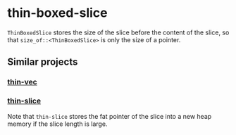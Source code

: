 # thin-boxed-slice

`ThinBoxedSlice` stores the size of the slice before the content of the slice, so that `size_of::<ThinBoxedSlice>` is only the size of a pointer.

## Similar projects

### [thin-vec](https://docs.rs/thin-vec)

### [thin-slice](https://docs.rs/thin-slice)

Note that `thin-slice` stores the fat pointer of the slice into a new heap memory if the slice length is large.
